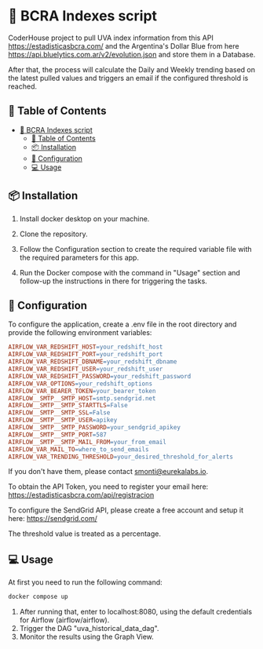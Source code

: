# :rocket: BCRA Indexes script

CoderHouse project to pull UVA index information from this API https://estadisticasbcra.com/ and the Argentina's Dollar Blue from here https://api.bluelytics.com.ar/v2/evolution.json and store them in a Database. 

After that, the process will calculate the Daily and Weekly trending based on the latest pulled values and triggers an email if the configured threshold is reached.



## :memo: Table of Contents

- [:rocket: BCRA Indexes script](#rocket-bcra-indexes-script)
  - [:memo: Table of Contents](#memo-table-of-contents)
  - [:package: Installation](#package-installation)
  - [:wrench: Configuration](#wrench-configuration)
  - [:computer: Usage](#computer-usage)

## :package: Installation 

1. Install docker desktop on your machine.
   
2. Clone the repository.

3. Follow the Configuration section to create the required variable file with the required parameters for this app.

4. Run the Docker compose with the command in "Usage" section and follow-up the instructions in there for triggering the tasks.
## :wrench: Configuration

To configure the application, create a .env file in the root directory and provide the following environment variables:

```makefile
AIRFLOW_VAR_REDSHIFT_HOST=your_redshift_host
AIRFLOW_VAR_REDSHIFT_PORT=your_redshift_port
AIRFLOW_VAR_REDSHIFT_DBNAME=your_redshift_dbname
AIRFLOW_VAR_REDSHIFT_USER=your_redshift_user
AIRFLOW_VAR_REDSHIFT_PASSWORD=your_redshift_password
AIRFLOW_VAR_OPTIONS=your_redshift_options
AIRFLOW_VAR_BEARER_TOKEN=your_bearer_token
AIRFLOW__SMTP__SMTP_HOST=smtp.sendgrid.net
AIRFLOW__SMTP__SMTP_STARTTLS=False
AIRFLOW__SMTP__SMTP_SSL=False
AIRFLOW__SMTP__SMTP_USER=apikey
AIRFLOW__SMTP__SMTP_PASSWORD=your_sendgrid_apikey
AIRFLOW__SMTP__SMTP_PORT=587
AIRFLOW__SMTP__SMTP_MAIL_FROM=your_from_email
AIRFLOW_VAR_MAIL_TO=where_to_send_emails
AIRFLOW_VAR_TRENDING_THRESHOLD=your_desired_threshold_for_alerts
```
If you don't have them, please contact smonti@eurekalabs.io.

To obtain the API Token, you need to register your email here: https://estadisticasbcra.com/api/registracion

To configure the SendGrid API, please create a free account and setup it here: https://sendgrid.com/

The threshold value is treated as a percentage.

## :computer: Usage

At first you need to run the following command:

```bash
docker compose up
```
1. After running that, enter to localhost:8080, using the default credentials for Airflow (airflow/airflow).
2. Trigger the DAG "uva_historical_data_dag".
3. Monitor the results using the Graph View.